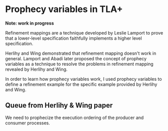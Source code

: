 # Prophecy variables in TLA+

**Note: work in progress**

Refinement mappings are a technique developed by Leslie Lamport to prove that a
lower-level specification faithfully implements a higher level specification.

Herlihy and Wing demonstrated that refinement mapping doesn't work in general.
Lamport and Abadi later proposed the concept of prophecy variables as a
technique to resolve the problems in refinement mapping revealed by Herlihy and Wing.

In order to learn how prophecy variables work, I used prophecy variables to
define a refinement example for the specific example provided by Herlihy and Wing.

## Queue from Herlihy & Wing paper

We need to prophecize the execution ordering of the producer and consumer
processes.

